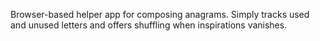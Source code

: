 Browser-based helper app for composing anagrams. Simply tracks used and unused letters and offers shuffling when inspirations vanishes.
